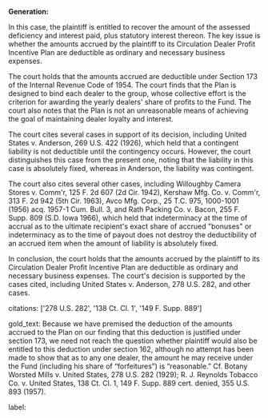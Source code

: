 **Generation:**


In this case, the plaintiff is entitled to recover the amount of the assessed deficiency and interest paid, plus statutory interest thereon. The key issue is whether the amounts accrued by the plaintiff to its Circulation Dealer Profit Incentive Plan are deductible as ordinary and necessary business expenses.

The court holds that the amounts accrued are deductible under Section 173 of the Internal Revenue Code of 1954. The court finds that the Plan is designed to bind each dealer to the group, whose collective effort is the criterion for awarding the yearly dealers' share of profits to the Fund. The court also notes that the Plan is not an unreasonable means of achieving the goal of maintaining dealer loyalty and interest.

The court cites several cases in support of its decision, including United States v. Anderson, 269 U.S. 422 (1926), which held that a contingent liability is not deductible until the contingency occurs. However, the court distinguishes this case from the present one, noting that the liability in this case is absolutely fixed, whereas in Anderson, the liability was contingent.

The court also cites several other cases, including Willoughby Camera Stores v. Comm'r, 125 F. 2d 607 (2d Cir. 1942), Kershaw Mfg. Co. v. Comm'r, 313 F. 2d 942 (5th Cir. 1963), Avco Mfg. Corp., 25 T.C. 975, 1000-1001 (1956) acq. 1957-1 Cum. Bull. 3, and Rath Packing Co. v. Bacon, 255 F. Supp. 809 (S.D. Iowa 1966), which held that indeterminacy at the time of accrual as to the ultimate recipient's exact share of accrued "bonuses" or indeterminacy as to the time of payout does not destroy the deductibility of an accrued item when the amount of liability is absolutely fixed.

In conclusion, the court holds that the amounts accrued by the plaintiff to its Circulation Dealer Profit Incentive Plan are deductible as ordinary and necessary business expenses. The court's decision is supported by the cases cited, including United States v. Anderson, 278 U.S. 282, and other cases.

citations: ['278 U.S. 282', '138 Ct. Cl. 1', '149 F. Supp. 889']

gold_text: Because we have premised the deduction of the amounts accrued to the Plan on our finding that this deduction is justified under section 173, we need not reach the question whether plaintiff would also be entitled to this deduction under section 162, although no attempt has been made to show that as to any one dealer, the amount he may receive under the Fund (including his share of “forfeitures”) is “reasonable.” Cf. Botany Worsted Mills v. United States, 278 U.S. 282 (1929); R. J. Reynolds Tobacco Co. v. United States, 138 Ct. Cl. 1, 149 F. Supp. 889 cert. denied, 355 U.S. 893 (1957).

label: 